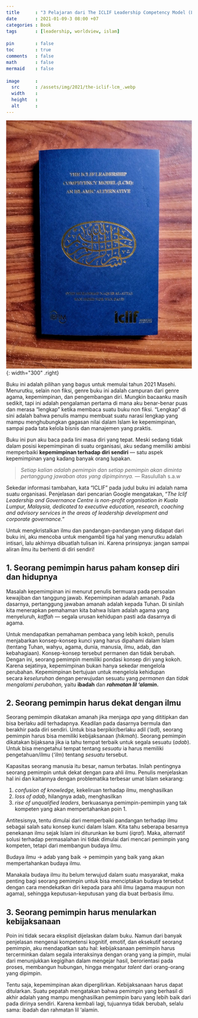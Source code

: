 ```yaml
---
title      : "3 Pelajaran dari The ICLIF Leadership Competency Model (LCM): An Islamic Alternative"
date       : 2021-01-09-3 08:00 +07
categories : Book
tags       : [leadership, worldview, islam]

pin        : false
toc        : true
comments   : false
math       : false
mermaid    : false

image      :
  src      : /assets/img/2021/the-iclif-lcm_.webp
  width    : 
  height   : 
  alt      : 
---
```



![](/assets/img/2021/the-iclif-lcm.jpg){: width="300" .right}

Buku ini adalah pilihan yang bagus untuk memulai tahun 2021 Masehi. Menurutku, selain non fiksi, genre buku ini adalah campuran dari genre agama, kepemimpinan, dan pengembangan diri. Mungkin bacaanku masih sedikit, tapi ini adalah pengalaman pertama di mana aku benar-benar puas dan merasa “lengkap” ketika membaca suatu buku non fiksi. “Lengkap” di sini adalah bahwa penulis mampu membuat suatu narasi lengkap yang mampu menghubungkan gagasan nilai dalam Islam ke kepemimpinan, sampai pada tata kelola bisnis dan manajemen yang praktis.

Buku ini pun aku baca pada lini masa diri yang tepat. Meski sedang tidak dalam posisi kepemimpinan di suatu organisasi, aku sedang memiliki ambisi memperbaiki **kepemimpinan terhadap diri sendiri** — satu aspek kepemimpinan yang kadang banyak orang lupakan.

> _Setiap kalian adalah pemimpin dan setiap pemimpin akan diminta pertanggung jawaban atas yang dipimpinnya._ — Rasulullah s.a.w

Sekedar informasi tambahan, kata “ICLIF” pada judul buku ini adalah nama suatu organisasi. Penjelasan dari pencarian Google mengatakan, “_The Iclif Leadership and Governance Centre is non-profit organisation in Kuala Lumpur, Malaysia, dedicated to executive education, research, coaching and advisory services in the areas of leadership development and corporate governance._”

Untuk mengkristalkan ilmu dan pandangan-pandangan yang didapat dari buku ini, aku mencoba untuk mengambil tiga hal yang menurutku adalah intisari, lalu akhirnya dibuatlah tulisan ini. Karena prinsipnya: jangan sampai aliran ilmu itu berhenti di diri sendiri!

## 1. Seorang pemimpin harus paham konsep diri dan hidupnya

Masalah kepemimpinan ini menurut penulis bermuara pada persoalan kewajiban dan tanggung jawab. Kepemimpinan adalah amanah. Pada dasarnya, pertanggung jawaban amanah adalah kepada Tuhan. Di sinilah kita menerapkan pemahaman kita bahwa Islam adalah agama yang menyeluruh, _kaffah_ — segala urusan kehidupan pasti ada dasarnya di agama.

Untuk mendapatkan pemahaman pembaca yang lebih kokoh, penulis menjabarkan konsep-konsep kunci yang harus dipahami dalam Islam (tentang Tuhan, wahyu, agama, dunia, manusia, ilmu, adab, dan kebahagiaan). Konsep-konsep tersebut permanen dan tidak berubah. Dengan ini, seorang pemimpin memiliki pondasi konsep diri yang kokoh. Karena sejatinya, kepemimpinan bukan hanya sekedar mengelola perubahan. Kepemimpinan bertujuan untuk mengelola kehidupan secara _keseluruhan_ dengan perwujudan sesuatu yang _permanen_ dan _tidak mengalami perubahan,_ yaitu **ibadah** dan **_rahmatan lil ‘alamin_.**

## 2. Seorang pemimpin harus dekat dengan ilmu

Seorang pemimpin dikatakan amanah jika menjaga _apa_ yang dititipkan dan bisa berlaku adil terhadapnya. Keadilan pada dasarnya bermula dan berakhir pada diri sendiri. Untuk bisa berpikir/berlaku adil (_‘adl_), seorang pemimpin harus bisa memiliki kebijaksanaan (_hikmah_). Seorang pemimpin dikatakan bijaksana jika ia tahu tempat terbaik untuk segala sesuatu (_adab_). Untuk bisa mengetahui tempat tentang _sesuatu_ ia harus memiliki pengetahuan/ilmu (_‘ilm_) tentang _sesuatu_ tersebut.

Kapasitas seorang manusia itu besar, namun terbatas. Inilah pentingnya seorang pemimpin untuk dekat dengan para ahli ilmu. Penulis menjelaskan hal ini dan kaitannya dengan problematika terbesar umat Islam sekarang:

1.  _confusion of knowledge,_ kekeliruan terhadap ilmu, menghasilkan
2.  _loss of adab_, hilangnya adab, menghasilkan
3.  _rise of unqualified leaders_, berkuasanya pemimpin-pemimpin yang tak kompeten yang akan mempertahankan poin 1.

Antitesisnya, tentu dimulai dari memperbaiki pandangan terhadap ilmu sebagai salah satu konsep kunci dalam Islam. Kita tahu seberapa besarnya penekanan ilmu sejak Islam ini diturunkan ke bumi (_iqra!_). Maka, alternatif solusi terhadap permasalahan ini tidak dimulai dari mencari pemimpin yang kompeten, tetapi dari membangun budaya ilmu.

Budaya ilmu → adab yang baik → pemimpin yang baik yang akan mempertahankan budaya ilmu.

Manakala budaya ilmu itu belum terwujud dalam suatu masyarakat, maka penting bagi seorang pemimpin untuk bisa menciptakan budaya tersebut dengan cara mendekatkan diri kepada para ahli ilmu (agama maupun non agama), sehingga keputusan-keputusan yang dia buat berbasis ilmu.

## 3. Seorang pemimpin harus menularkan kebijaksanaan

Poin ini tidak secara eksplisit dijelaskan dalam buku. Namun dari banyak penjelasan mengenai kompetensi kognitif, emotif, dan eksekutif seorang pemimpin, aku mendapatkan satu hal: kebijaksanaan pemimpin harus tercerminkan dalam segala interaksinya dengan orang yang ia pimpin, mulai dari menunjukkan kegigihan dalam mengejar hasil, berorientasi pada proses, membangun hubungan, hingga mengatur _talent_ dari orang-orang yang dipimpin.

Tentu saja, kepemimpinan akan dipergilirkan. Kebijaksanaan harus dapat ditularkan. Suatu pepatah mengatakan bahwa pemimpin yang berhasil di akhir adalah yang mampu menghasilkan pemimpin baru yang lebih baik dari pada dirinya sendiri. Karena kembali lagi, tujuannya tidak berubah, selalu sama: ibadah dan rahmatan lil ‘alamin.